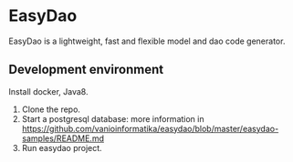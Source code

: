 # EasyDao

EasyDao is a lightweight, fast and flexible model and dao code generator.

## Development environment

Install docker, Java8.

1. Clone the repo.
2. Start a postgresql database: more information in https://github.com/vanioinformatika/easydao/blob/master/easydao-samples/README.md
3. Run easydao project.
